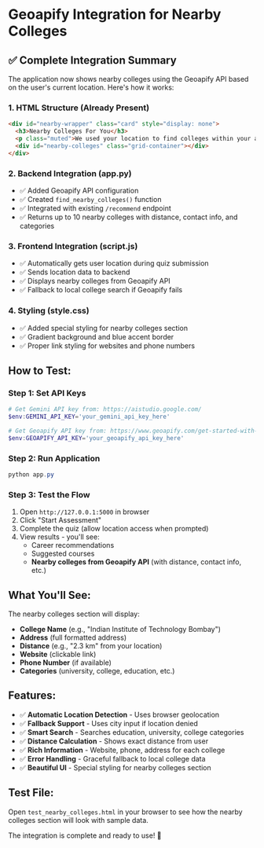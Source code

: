 # Geoapify Integration for Nearby Colleges

## ✅ **Complete Integration Summary**

The application now shows nearby colleges using the Geoapify API based on the user's current location. Here's how it works:

### **1. HTML Structure (Already Present)**

```html
<div id="nearby-wrapper" class="card" style="display: none">
  <h3>Nearby Colleges For You</h3>
  <p class="muted">We used your location to find colleges within your area.</p>
  <div id="nearby-colleges" class="grid-container"></div>
</div>
```

### **2. Backend Integration (app.py)**

- ✅ Added Geoapify API configuration
- ✅ Created `find_nearby_colleges()` function
- ✅ Integrated with existing `/recommend` endpoint
- ✅ Returns up to 10 nearby colleges with distance, contact info, and categories

### **3. Frontend Integration (script.js)**

- ✅ Automatically gets user location during quiz submission
- ✅ Sends location data to backend
- ✅ Displays nearby colleges from Geoapify API
- ✅ Fallback to local college search if Geoapify fails

### **4. Styling (style.css)**

- ✅ Added special styling for nearby colleges section
- ✅ Gradient background and blue accent border
- ✅ Proper link styling for websites and phone numbers

## **How to Test:**

### **Step 1: Set API Keys**

```powershell
# Get Gemini API key from: https://aistudio.google.com/
$env:GEMINI_API_KEY='your_gemini_api_key_here'

# Get Geoapify API key from: https://www.geoapify.com/get-started-with-maps-api/
$env:GEOAPIFY_API_KEY='your_geoapify_api_key_here'
```

### **Step 2: Run Application**

```powershell
python app.py
```

### **Step 3: Test the Flow**

1. Open `http://127.0.0.1:5000` in browser
2. Click "Start Assessment"
3. Complete the quiz (allow location access when prompted)
4. View results - you'll see:
   - Career recommendations
   - Suggested courses
   - **Nearby colleges from Geoapify API** (with distance, contact info, etc.)

## **What You'll See:**

The nearby colleges section will display:

- **College Name** (e.g., "Indian Institute of Technology Bombay")
- **Address** (full formatted address)
- **Distance** (e.g., "2.3 km" from your location)
- **Website** (clickable link)
- **Phone Number** (if available)
- **Categories** (university, college, education, etc.)

## **Features:**

- ✅ **Automatic Location Detection** - Uses browser geolocation
- ✅ **Fallback Support** - Uses city input if location denied
- ✅ **Smart Search** - Searches education, university, college categories
- ✅ **Distance Calculation** - Shows exact distance from user
- ✅ **Rich Information** - Website, phone, address for each college
- ✅ **Error Handling** - Graceful fallback to local college data
- ✅ **Beautiful UI** - Special styling for nearby colleges section

## **Test File:**

Open `test_nearby_colleges.html` in your browser to see how the nearby colleges section will look with sample data.

The integration is complete and ready to use! 🎉

